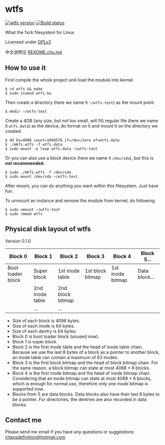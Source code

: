 # wtfs
[![wtfs version](https://badge.fury.io/gh/chaosdefinition%2Fwtfs.svg)](http://badge.fury.io/gh/chaosdefinition%2Fwtfs)
[![Build status](https://travis-ci.org/chaosdefinition/wtfs.svg)](https://travis-ci.org/chaosdefinition/wtfs)

What the fxck filesystem for Linux

Licensed under [GPLv3](https://github.com/chaosdefinition/wtfs/blob/master/LICENSE.txt)

中文说明见 [README.chs.md](https://github.com/chaosdefinition/wtfs/blob/master/README.chs.md)

## How to use it
First compile the whole project and load the module into kernel.
```Shell
$ cd wtfs && make
$ sudo insmod wtfs.ko
```

Then create a directory (here we name it `~/wtfs-test`) as the mount point.
```Shell
$ mkdir ~/wtfs-test
```

Create a 4GB (any size, but not too small, will fit) regular file (here we name
 it `wtfs.data`) as the device, do format on it and mount it on the directory we
 created.
```Shell
$ dd bs=4096 count=1048576 if=/dev/zero of=wtfs.data
$ ./mkfs.wtfs -f wtfs.data
$ sudo mount -o loop wtfs.data ~/wtfs-test
```
Or you can also use a block device (here we name it `/dev/sda`), but this is
 **not recommended**.
```Shell
$ sudo ./mkfs.wtfs -f /dev/sda
$ sudo mount /dev/sda ~/wtfs-test
```

After mount, you can do anything you want within this filesystem. Just have fun.

To unmount an instance and remove the module from kernel, do following.
```Shell
$ sudo umount ~/wtfs-test
$ sudo rmmod wtfs
```

## Physical disk layout of wtfs
Version 0.1.0

Block 0 | Block 1 | Block 2 | Block 3 | Block 4 | Block 5... |
------- | ------- | ------- | ------- | ------- | ---------- |
Boot loader block | Super block | 1st inode table | 1st block bitmap | 1st inode bitmap | Data block...
 | | 2nd inode table | 2nd block bitmap | |
 | | ... | ... | |

* Size of each block is 4096 bytes.
* Size of each inode is 64 bytes.
* Size of each dentry is 64 bytes.
* Block 0 is boot loader block (unused now).
* Block 1 is super block.
* Block 2 is the first inode table and the head of inode table chain. Because we
 use the last 8 bytes of a block as a pointer to another block, an inode table
 can contain a maximum of 63 inodes.
* Block 3 is the first block bitmap and the head of block bitmap chain. For the
 same reason, a block bitmap can state at most 4088 * 8 blocks.
* Block 4 is the first inode bitmap and the head of inode bitmap chain.
 Considering that an inode bitmap can state at most 4088 * 8 blocks, which is
 enough for normal use, therefore only one inode bitmap is supported now.
* Blocks from 5 are data blocks. Data blocks also have their last 8 bytes to be
 a pointer. For directories, the dentries are also recorded in data blocks.

## Contact me
Please send me email if you have any questions or suggestions: chaosdefinition@hotmail.com
